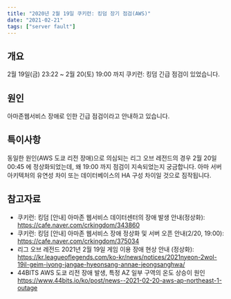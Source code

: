 ```yaml
---
title: "2020년 2월 19일 쿠키런: 킹덤 장기 점검(AWS)"
date: "2021-02-21"
tags: ["server fault"]
---
```


## 개요

2월 19일(금) 23:22 ~ 2월 20(토) 19:00 까지 쿠키런: 킹덤 긴급 점검이 있었습니다.

## 원인

아마존웹서비스 장애로 인한 긴급 점검이라고 안내하고 있습니다.

## 특이사항

동일한 원인(AWS 도쿄 리전 장애)으로 의심되는 리그 오브 레전드의 경우 2월 20일 00:45 에 정상화되었는데, 왜 19:00 까지
점검이 지속되었는지 궁금합니다. 아마 서버 아키텍처의 유연성 차이 또는 데이터베이스의 HA 구성 차이일 것으로 짐작됩니다.

## 참고자료

- 쿠키런: 킹덤 [안내] 아마존 웹서비스 데이터센터의 장애 발생 안내(정상화): https://cafe.naver.com/crkingdom/343860
- 쿠키런: 킹덤 [안내] 아마존 웹서비스 장애 정상화 및 서버 오픈 안내(2/20, 19:00): https://cafe.naver.com/crkingdom/375034
- 리그 오브 레전드 2021년 2월 19일 게임 이용 장애 현상 안내 (정상화): https://kr.leagueoflegends.com/ko-kr/news/notices/2021nyeon-2wol-19il-geim-iyong-jangae-hyeonsang-annae-jeongsanghwa/
- 44BITS AWS 도쿄 리전 장애 발생, 특정 AZ 일부 구역의 온도 상승이 원인 https://www.44bits.io/ko/post/news--2021-02-20-aws-ap-northeast-1-outage